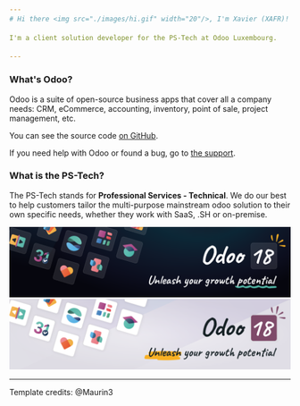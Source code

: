 ```yaml
---
# Hi there <img src="./images/hi.gif" width="20"/>, I'm Xavier (XAFR)!

I'm a client solution developer for the PS-Tech at Odoo Luxembourg. 

---
```


### What's Odoo?

Odoo is a suite of open-source business apps that cover all a company needs: CRM, eCommerce, accounting, inventory, point of sale, project management, etc.

You can see the source code [on GitHub](https://github.com/odoo/odoo).

If you need help with Odoo or found a bug, go to [the support](https://www.odoo.com/help).

### What is the PS-Tech?

The PS-Tech stands for **Professional Services - Technical**. We do our best to help customers tailor the multi-purpose mainstream odoo solution to their own specific needs, whether they work with SaaS, .SH or on-premise. 

![odoo_banner](./images/odoo_banner_dark.png#gh-dark-mode-only)
![odoo_banner](./images/odoo_banner_light.png#gh-light-mode-only)

---
Template credits: @Maurin3

